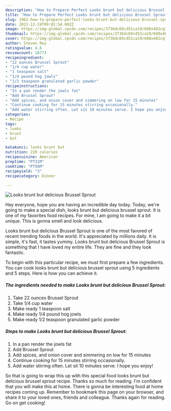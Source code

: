 ```yaml
---
description: "How to Prepare Perfect Looks brunt but delicious Brussel Sprout"
title: "How to Prepare Perfect Looks brunt but delicious Brussel Sprout"
slug: 1962-how-to-prepare-perfect-looks-brunt-but-delicious-brussel-sprout
date: 2021-12-24T09:01:54.692Z
image: https://img-global.cpcdn.com/recipes/3736dc69cd51ca19/680x482cq70/looks-brunt-but-delicious-brussel-sprout-recipe-main-photo.jpg
thumbnail: https://img-global.cpcdn.com/recipes/3736dc69cd51ca19/680x482cq70/looks-brunt-but-delicious-brussel-sprout-recipe-main-photo.jpg
cover: https://img-global.cpcdn.com/recipes/3736dc69cd51ca19/680x482cq70/looks-brunt-but-delicious-brussel-sprout-recipe-main-photo.jpg
author: Steven Roy
ratingvalue: 4.6
reviewcount: 18773
recipeingredient:
- "22 ounces Brussel Sprout"
- "1/4 cup water"
- "1 teaspoon salt"
- "1/4 pound hog jowls"
- "1/2 teaspoon granulated garlic powder"
recipeinstructions:
- "In a pan render the jowls fat"
- "Add Brussel Sprout"
- "Add spices, and onion cover and simmering on low for 15 minutes"
- "Continue cooking for 15 minutes stirring occasionally."
- "Add water stirring often. Let sit 10 minutes serve. I hope you enjoy!"
categories:
- Recipe
tags:
- looks
- brunt
- but

katakunci: looks brunt but 
nutrition: 220 calories
recipecuisine: American
preptime: "PT31M"
cooktime: "PT56M"
recipeyield: "3"
recipecategory: Dinner

---
```



![Looks brunt but delicious Brussel Sprout](https://img-global.cpcdn.com/recipes/3736dc69cd51ca19/680x482cq70/looks-brunt-but-delicious-brussel-sprout-recipe-main-photo.jpg)

Hey everyone, hope you are having an incredible day today. Today, we're going to make a special dish, looks brunt but delicious brussel sprout. It is one of my favorites food recipes. For mine, I am going to make it a bit unique. This is gonna smell and look delicious.



Looks brunt but delicious Brussel Sprout is one of the most favored of recent trending foods in the world. It's appreciated by millions daily. It is simple, it's fast, it tastes yummy. Looks brunt but delicious Brussel Sprout is something that I have loved my entire life. They are fine and they look fantastic.


To begin with this particular recipe, we must first prepare a few ingredients. You can cook looks brunt but delicious brussel sprout using 5 ingredients and 5 steps. Here is how you can achieve it.

<!--inarticleads1-->

##### The ingredients needed to make Looks brunt but delicious Brussel Sprout:

1. Take 22 ounces Brussel Sprout
1. Take 1/4 cup water
1. Make ready 1 teaspoon salt
1. Make ready 1/4 pound hog jowls
1. Make ready 1/2 teaspoon granulated garlic powder




<!--inarticleads2-->

##### Steps to make Looks brunt but delicious Brussel Sprout:

1. In a pan render the jowls fat
1. Add Brussel Sprout
1. Add spices, and onion cover and simmering on low for 15 minutes
1. Continue cooking for 15 minutes stirring occasionally.
1. Add water stirring often. Let sit 10 minutes serve. I hope you enjoy!




So that is going to wrap this up with this special food looks brunt but delicious brussel sprout recipe. Thanks so much for reading. I'm confident that you will make this at home. There is gonna be interesting food at home recipes coming up. Remember to bookmark this page on your browser, and share it to your loved ones, friends and colleague. Thanks again for reading. Go on get cooking!
